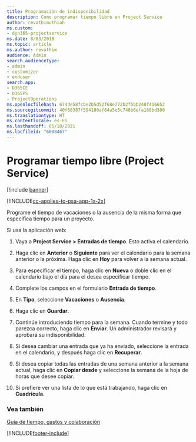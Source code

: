 ```yaml
---
title: Programación de indisponibilidad
description: Cómo programar tiempo libre en Project Service
author: revathimuthiah
ms.custom:
- dyn365-projectservice
ms.date: 8/03/2018
ms.topic: article
ms.author: revathim
audience: Admin
search.audienceType:
- admin
- customizer
- enduser
search.app:
- D365CE
- D365PS
- ProjectOperations
ms.openlocfilehash: 674de58fcbe2b5d52f68e772b2f5bb240f416652
ms.sourcegitcommit: 40f68387f594180af64a5e5c748b6efa188bd300
ms.translationtype: HT
ms.contentlocale: es-ES
ms.lasthandoff: 05/10/2021
ms.locfileid: "6008467"
---
```

# <a name="schedule-time-off-project-service"></a>Programar tiempo libre (Project Service)

[!include [banner](../includes/psa-now-project-operations.md)]

[!INCLUDE[cc-applies-to-psa-app-1x-2x](../includes/cc-applies-to-psa-app-1x-2x.md)]

Programe el tiempo de vacaciones o la ausencia de la misma forma que especifica tiempo para un proyecto.  
  
 Si usa la aplicación web:  
  
1.  Vaya a **Project Service > Entradas de tiempo**. Esto activa el calendario.  
  
2.  Haga clic en **Anterior** o **Siguiente** para ver el calendario para la semana anterior o la próxima. Haga clic en **Hoy** para volver a la semana actual.  
  
3.  Para especificar el tiempo, haga clic en **Nueva** o doble clic en el calendario bajo el día para el desea especificar tiempo.  
  
4.  Complete los campos en el formulario **Entrada de tiempo**.  
  
5.  En **Tipo**, seleccione **Vacaciones** o **Ausencia**.  
  
6.  Haga clic en **Guardar**.  
  
7.  Continúe introduciendo tiempo para la semana. Cuando termine y todo parezca correcto, haga clic en **Enviar**. Un administrador revisará y aprobará su indisponibilidad.  
  
8.  Si desea cambiar una entrada que ya ha enviado, seleccione la entrada en el calendario, y después haga clic en **Recuperar**.  
  
9. Si desea copiar todas las entradas de una semana anterior a la semana actual, haga clic en **Copiar desde** y seleccione la semana de la hoja de horas que desee copiar.  
  
10. Si prefiere ver una lista de lo que está trabajando, haga clic en **Cuadrícula**.  
  
### <a name="see-also"></a>Vea también  
 [Guía de tiempo, gastos y colaboración](../psa/time-expense-collaboration-guide.md)


[!INCLUDE[footer-include](../includes/footer-banner.md)]